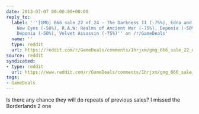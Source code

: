 ```yaml
---
date: 2013-07-07 00:00:00+00:00
reply_to:
  label: '''[GMG] 666 sale 22 of 24 - The Darkness II (-75%), Edna and Harvey: Harvey''s
    New Eyes (-50%), R.A.W: Realms of Ancient War (-75%), Deponia (-50%), Chaos on
    Deponia (-50%), Velvet Assassin (-75%)'' on /r/GameDeals'
  name: ''
  type: reddit
  url: https://reddit.com/r/GameDeals/comments/1hrjxm/gmg_666_sale_22_of_24_the_darkness_ii_75_edna_and/
source: reddit
syndicated:
- type: reddit
  url: https://www.reddit.com/r/GameDeals/comments/1hrjxm/gmg_666_sale_22_of_24_the_darkness_ii_75_edna_and/caxdaug/
tags:
- GameDeals
---
```


Is there any chance they will do repeats of previous sales? I missed the Borderlands 2 one